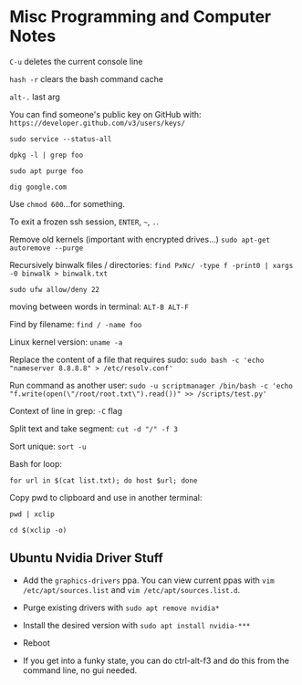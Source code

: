 # Misc Programming and Computer Notes

`C-u` deletes the current console line

`hash -r` clears the bash command cache

`alt-.` last arg

You can find someone's public key on GitHub with:
`https://developer.github.com/v3/users/keys/`

`sudo service --status-all`

`dpkg -l | grep foo`

`sudo apt purge foo`

`dig google.com`

Use `chmod 600`...for something.

To exit a frozen ssh session, `ENTER`, `~`, `.`.

Remove old kernels (important with encrypted drives...) `sudo apt-get autoremove --purge`

Recursively binwalk files / directories: `find PxNc/ -type f -print0 | xargs -0 binwalk > binwalk.txt`

`sudo ufw allow/deny 22`

moving between words in terminal: `ALT-B ALT-F`

Find by filename: `find / -name foo`

Linux kernel version: `uname -a`

Replace the content of a file that requires sudo: `sudo bash -c 'echo "nameserver 8.8.8.8" > /etc/resolv.conf'`

Run command as another user: `sudo -u scriptmanager /bin/bash -c 'echo "f.write(open(\"/root/root.txt\").read())" >> /scripts/test.py'`

Context of line in grep: `-C` flag

Split text and take segment: `cut -d "/" -f 3`

Sort unique: `sort -u`

Bash for loop:

`for url in $(cat list.txt); do host $url; done`

Copy pwd to clipboard and use in another terminal:

`pwd | xclip`

`cd $(xclip -o)`

## Ubuntu Nvidia Driver Stuff

- Add the `graphics-drivers` ppa. You can view current ppas with `vim
  /etc/apt/sources.list` and `vim /etc/apt/sources.list.d`.

- Purge existing drivers with `sudo apt remove nvidia*`

- Install the desired version with `sudo apt install nvidia-***`

- Reboot

- If you get into a funky state, you can do ctrl-alt-f3 and do this from the
  command line, no gui needed.
